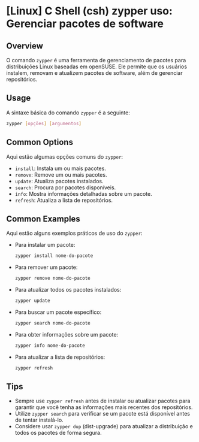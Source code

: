 # [Linux] C Shell (csh) zypper uso: Gerenciar pacotes de software

## Overview
O comando `zypper` é uma ferramenta de gerenciamento de pacotes para distribuições Linux baseadas em openSUSE. Ele permite que os usuários instalem, removam e atualizem pacotes de software, além de gerenciar repositórios.

## Usage
A sintaxe básica do comando `zypper` é a seguinte:

```bash
zypper [opções] [argumentos]
```

## Common Options
Aqui estão algumas opções comuns do `zypper`:

- `install`: Instala um ou mais pacotes.
- `remove`: Remove um ou mais pacotes.
- `update`: Atualiza pacotes instalados.
- `search`: Procura por pacotes disponíveis.
- `info`: Mostra informações detalhadas sobre um pacote.
- `refresh`: Atualiza a lista de repositórios.

## Common Examples
Aqui estão alguns exemplos práticos de uso do `zypper`:

- Para instalar um pacote:
  ```bash
  zypper install nome-do-pacote
  ```

- Para remover um pacote:
  ```bash
  zypper remove nome-do-pacote
  ```

- Para atualizar todos os pacotes instalados:
  ```bash
  zypper update
  ```

- Para buscar um pacote específico:
  ```bash
  zypper search nome-do-pacote
  ```

- Para obter informações sobre um pacote:
  ```bash
  zypper info nome-do-pacote
  ```

- Para atualizar a lista de repositórios:
  ```bash
  zypper refresh
  ```

## Tips
- Sempre use `zypper refresh` antes de instalar ou atualizar pacotes para garantir que você tenha as informações mais recentes dos repositórios.
- Utilize `zypper search` para verificar se um pacote está disponível antes de tentar instalá-lo.
- Considere usar `zypper dup` (dist-upgrade) para atualizar a distribuição e todos os pacotes de forma segura.